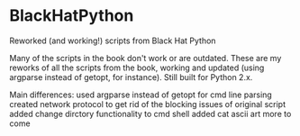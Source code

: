 # BlackHatPython
Reworked (and working!) scripts from Black Hat Python

Many of the scripts in the book don't work or are outdated. These are my reworks of all the scripts from the book, working and updated (using argparse instead of getopt, for instance). Still built for Python 2.x.

Main differences:
  used argparse instead of getopt for cmd line parsing
  created network protocol to get rid of the blocking issues of original script
  added change dirctory functionality to cmd shell
  added cat ascii art
  more to come
